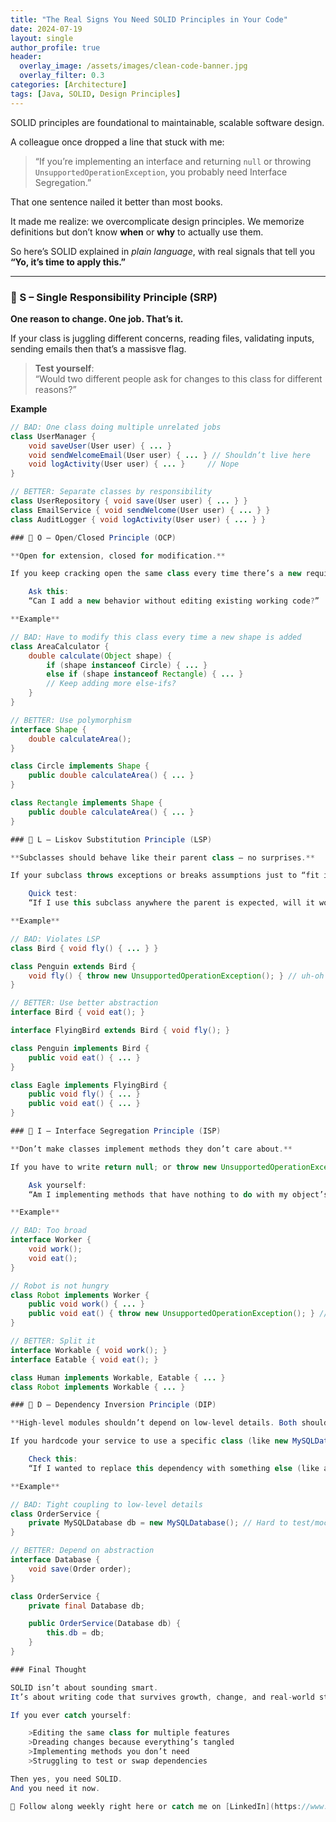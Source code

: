 ```yaml
---
title: "The Real Signs You Need SOLID Principles in Your Code"
date: 2024-07-19
layout: single
author_profile: true
header:
  overlay_image: /assets/images/clean-code-banner.jpg
  overlay_filter: 0.3
categories: [Architecture]
tags: [Java, SOLID, Design Principles]
---
```


SOLID principles are foundational to maintainable, scalable software design.

A colleague once dropped a line that stuck with me:

> “If you’re implementing an interface and returning `null` or throwing `UnsupportedOperationException`, you probably need Interface Segregation.”

That one sentence nailed it better than most books.

It made me realize: we overcomplicate design principles. We memorize definitions but don’t know **when** or **why** to actually use them.

So here’s SOLID explained in _plain language_, with real signals that tell you **“Yo, it’s time to apply this.”**

---

### 🧱 S – Single Responsibility Principle (SRP)

**One reason to change. One job. That’s it.**

If your class is juggling different concerns, reading files, validating inputs, sending emails then that’s a massisve flag.

> **Test yourself**:  
> “Would two different people ask for changes to this class for different reasons?”

**Example**

```java
// BAD: One class doing multiple unrelated jobs
class UserManager {
    void saveUser(User user) { ... }
    void sendWelcomeEmail(User user) { ... } // Shouldn’t live here
    void logActivity(User user) { ... }     // Nope
}

// BETTER: Separate classes by responsibility
class UserRepository { void save(User user) { ... } }
class EmailService { void sendWelcome(User user) { ... } }
class AuditLogger { void logActivity(User user) { ... } }

### 🔌 O – Open/Closed Principle (OCP)

**Open for extension, closed for modification.**

If you keep cracking open the same class every time there’s a new requirement, you're violating OCP.

    Ask this:
    “Can I add a new behavior without editing existing working code?”

**Example**

// BAD: Have to modify this class every time a new shape is added
class AreaCalculator {
    double calculate(Object shape) {
        if (shape instanceof Circle) { ... }
        else if (shape instanceof Rectangle) { ... }
        // Keep adding more else-ifs?
    }
}

// BETTER: Use polymorphism
interface Shape {
    double calculateArea();
}

class Circle implements Shape {
    public double calculateArea() { ... }
}

class Rectangle implements Shape {
    public double calculateArea() { ... }
}

### 🐧 L – Liskov Substitution Principle (LSP)

**Subclasses should behave like their parent class — no surprises.**

If your subclass throws exceptions or breaks assumptions just to “fit in,” it doesn’t belong.

    Quick test:
    “If I use this subclass anywhere the parent is expected, will it work without weird behavior?”

**Example**

// BAD: Violates LSP
class Bird { void fly() { ... } }

class Penguin extends Bird {
    void fly() { throw new UnsupportedOperationException(); } // uh-oh
}

// BETTER: Use better abstraction
interface Bird { void eat(); }

interface FlyingBird extends Bird { void fly(); }

class Penguin implements Bird {
    public void eat() { ... }
}

class Eagle implements FlyingBird {
    public void fly() { ... }
    public void eat() { ... }
}

### 🎯 I – Interface Segregation Principle (ISP)

**Don’t make classes implement methods they don’t care about.**

If you have to write return null; or throw new UnsupportedOperationException();, your interface is too damn fat.

    Ask yourself:
    “Am I implementing methods that have nothing to do with my object’s job?”

**Example**

// BAD: Too broad
interface Worker {
    void work();
    void eat();
}

// Robot is not hungry
class Robot implements Worker {
    public void work() { ... }
    public void eat() { throw new UnsupportedOperationException(); } // Red flag
}

// BETTER: Split it
interface Workable { void work(); }
interface Eatable { void eat(); }

class Human implements Workable, Eatable { ... }
class Robot implements Workable { ... }

### 🔌 D – Dependency Inversion Principle (DIP)

**High-level modules shouldn’t depend on low-level details. Both should depend on abstractions.**

If you hardcode your service to use a specific class (like new MySQLDatabase()), swapping or testing becomes painful.

    Check this:
    “If I wanted to replace this dependency with something else (like a mock or a different DB), can I do it easily?”

**Example**

// BAD: Tight coupling to low-level details
class OrderService {
    private MySQLDatabase db = new MySQLDatabase(); // Hard to test/mock
}

// BETTER: Depend on abstraction
interface Database {
    void save(Order order);
}

class OrderService {
    private final Database db;

    public OrderService(Database db) {
        this.db = db;
    }
}

### Final Thought

SOLID isn’t about sounding smart.
It’s about writing code that survives growth, change, and real-world stress.

If you ever catch yourself:

    >Editing the same class for multiple features
    >Dreading changes because everything’s tangled
    >Implementing methods you don’t need
    >Struggling to test or swap dependencies

Then yes, you need SOLID.
And you need it now.

📌 Follow along weekly right here or catch me on [LinkedIn](https://www.linkedin.com/in/maverikpunungwe/). I’m documenting the grind so you don’t have to make the same mistakes I did.